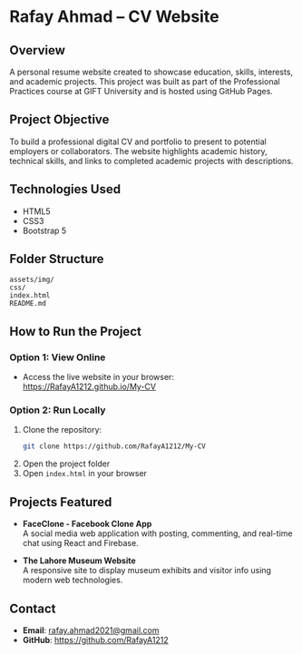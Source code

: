 # Rafay Ahmad – CV Website

## Overview
A personal resume website created to showcase education, skills, interests, and academic projects. This project was built as part of the Professional Practices course at GIFT University and is hosted using GitHub Pages.

## Project Objective
To build a professional digital CV and portfolio to present to potential employers or collaborators. The website highlights academic history, technical skills, and links to completed academic projects with descriptions.

##  Technologies Used
- HTML5
- CSS3
- Bootstrap 5

## Folder Structure
```
assets/img/
css/
index.html
README.md
```

## How to Run the Project

### Option 1: View Online
- Access the live website in your browser: https://RafayA1212.github.io/My-CV

### Option 2: Run Locally
1. Clone the repository:
   ```bash
   git clone https://github.com/RafayA1212/My-CV
   ```
2. Open the project folder
3. Open `index.html` in your browser

## Projects Featured
- **FaceClone - Facebook Clone App**  
  A social media web application with posting, commenting, and real-time chat using React and Firebase.

- **The Lahore Museum Website**  
  A responsive site to display museum exhibits and visitor info using modern web technologies.

## Contact
- **Email**: rafay.ahmad2021@gmail.com
- **GitHub**: https://github.com/RafayA1212
